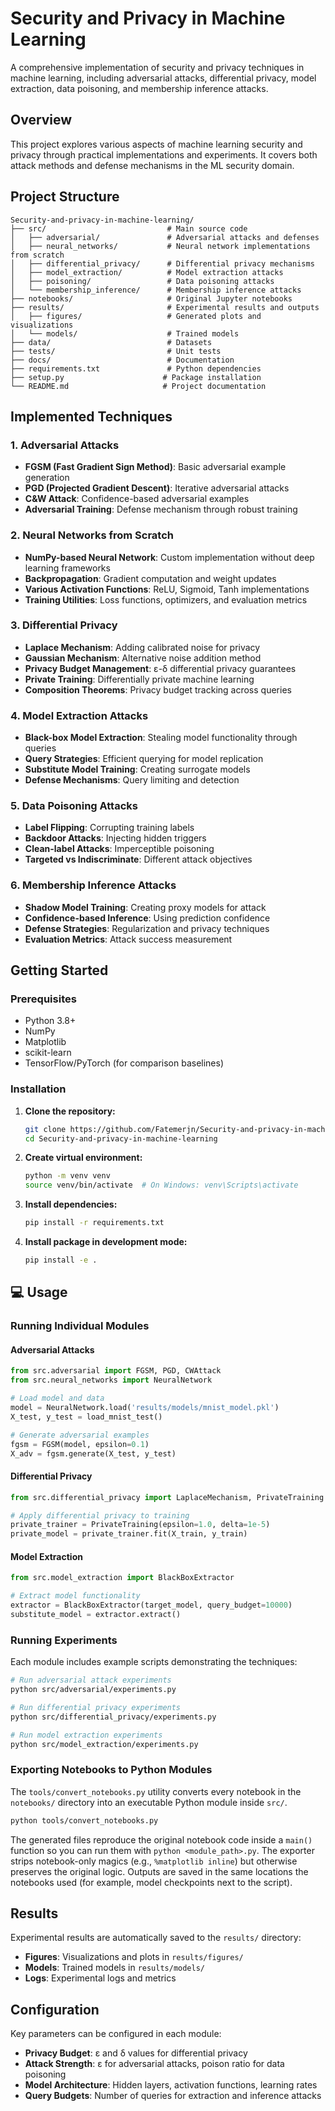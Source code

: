 # Security and Privacy in Machine Learning

A comprehensive implementation of security and privacy techniques in machine learning, including adversarial attacks, differential privacy, model extraction, data poisoning, and membership inference attacks.

## Overview

This project explores various aspects of machine learning security and privacy through practical implementations and experiments. It covers both attack methods and defense mechanisms in the ML security domain.

## Project Structure

```
Security-and-privacy-in-machine-learning/
├── src/                           # Main source code
│   ├── adversarial/               # Adversarial attacks and defenses
│   ├── neural_networks/           # Neural network implementations from scratch
│   ├── differential_privacy/      # Differential privacy mechanisms
│   ├── model_extraction/          # Model extraction attacks
│   ├── poisoning/                 # Data poisoning attacks
│   └── membership_inference/      # Membership inference attacks
├── notebooks/                     # Original Jupyter notebooks
├── results/                       # Experimental results and outputs
│   ├── figures/                   # Generated plots and visualizations
│   └── models/                    # Trained models
├── data/                          # Datasets
├── tests/                         # Unit tests
├── docs/                          # Documentation
├── requirements.txt               # Python dependencies
├── setup.py                      # Package installation
└── README.md                     # Project documentation
```

## Implemented Techniques

### 1. Adversarial Attacks
- **FGSM (Fast Gradient Sign Method)**: Basic adversarial example generation
- **PGD (Projected Gradient Descent)**: Iterative adversarial attacks
- **C&W Attack**: Confidence-based adversarial examples
- **Adversarial Training**: Defense mechanism through robust training

### 2. Neural Networks from Scratch
- **NumPy-based Neural Network**: Custom implementation without deep learning frameworks
- **Backpropagation**: Gradient computation and weight updates
- **Various Activation Functions**: ReLU, Sigmoid, Tanh implementations
- **Training Utilities**: Loss functions, optimizers, and evaluation metrics

### 3. Differential Privacy
- **Laplace Mechanism**: Adding calibrated noise for privacy
- **Gaussian Mechanism**: Alternative noise addition method
- **Privacy Budget Management**: ε-δ differential privacy guarantees
- **Private Training**: Differentially private machine learning
- **Composition Theorems**: Privacy budget tracking across queries

### 4. Model Extraction Attacks
- **Black-box Model Extraction**: Stealing model functionality through queries
- **Query Strategies**: Efficient querying for model replication
- **Substitute Model Training**: Creating surrogate models
- **Defense Mechanisms**: Query limiting and detection

### 5. Data Poisoning Attacks
- **Label Flipping**: Corrupting training labels
- **Backdoor Attacks**: Injecting hidden triggers
- **Clean-label Attacks**: Imperceptible poisoning
- **Targeted vs Indiscriminate**: Different attack objectives

### 6. Membership Inference Attacks
- **Shadow Model Training**: Creating proxy models for attack
- **Confidence-based Inference**: Using prediction confidence
- **Defense Strategies**: Regularization and privacy techniques
- **Evaluation Metrics**: Attack success measurement

## Getting Started

### Prerequisites

- Python 3.8+
- NumPy
- Matplotlib
- scikit-learn
- TensorFlow/PyTorch (for comparison baselines)

### Installation

1. **Clone the repository:**
   ```bash
   git clone https://github.com/Fatemerjn/Security-and-privacy-in-machine-learning.git
   cd Security-and-privacy-in-machine-learning
   ```

2. **Create virtual environment:**
   ```bash
   python -m venv venv
   source venv/bin/activate  # On Windows: venv\Scripts\activate
   ```

3. **Install dependencies:**
   ```bash
   pip install -r requirements.txt
   ```

4. **Install package in development mode:**
   ```bash
   pip install -e .
   ```

## 💻 Usage

### Running Individual Modules

#### Adversarial Attacks
```python
from src.adversarial import FGSM, PGD, CWAttack
from src.neural_networks import NeuralNetwork

# Load model and data
model = NeuralNetwork.load('results/models/mnist_model.pkl')
X_test, y_test = load_mnist_test()

# Generate adversarial examples
fgsm = FGSM(model, epsilon=0.1)
X_adv = fgsm.generate(X_test, y_test)
```

#### Differential Privacy
```python
from src.differential_privacy import LaplaceMechanism, PrivateTraining

# Apply differential privacy to training
private_trainer = PrivateTraining(epsilon=1.0, delta=1e-5)
private_model = private_trainer.fit(X_train, y_train)
```

#### Model Extraction
```python
from src.model_extraction import BlackBoxExtractor

# Extract model functionality
extractor = BlackBoxExtractor(target_model, query_budget=10000)
substitute_model = extractor.extract()
```

### Running Experiments

Each module includes example scripts demonstrating the techniques:

```bash
# Run adversarial attack experiments
python src/adversarial/experiments.py

# Run differential privacy experiments  
python src/differential_privacy/experiments.py

# Run model extraction experiments
python src/model_extraction/experiments.py
```

### Exporting Notebooks to Python Modules

The `tools/convert_notebooks.py` utility converts every notebook in the `notebooks/` directory into an executable Python module inside `src/`.

```bash
python tools/convert_notebooks.py
```

The generated files reproduce the original notebook code inside a `main()` function so you can run them with `python <module_path>.py`. The exporter strips notebook-only magics (e.g., `%matplotlib inline`) but otherwise preserves the original logic. Outputs are saved in the same locations the notebooks used (for example, model checkpoints next to the script).

## Results

Experimental results are automatically saved to the `results/` directory:
- **Figures**: Visualizations and plots in `results/figures/`
- **Models**: Trained models in `results/models/`
- **Logs**: Experimental logs and metrics

## Configuration

Key parameters can be configured in each module:
- **Privacy Budget**: ε and δ values for differential privacy
- **Attack Strength**: ε for adversarial attacks, poison ratio for data poisoning
- **Model Architecture**: Hidden layers, activation functions, learning rates
- **Query Budgets**: Number of queries for extraction and inference attacks

